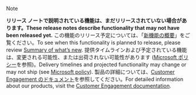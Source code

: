  > [!NOTE]
 >  <span data-ttu-id="20a00-101">**リリース ノートで説明されている機能は、まだリリースされていない場合があります。**</span><span class="sxs-lookup"><span data-stu-id="20a00-101">**These release notes describe functionality that may not have been released yet.**</span></span>
<span data-ttu-id="20a00-102">この機能のリリース予定については、「[新機能の概要](/business-applications-release-notes/October18/service/field-service/planned-features)」をご覧ください。</span><span class="sxs-lookup"><span data-stu-id="20a00-102">To see when this functionality is planned to release, please review [Summary of what’s new](/business-applications-release-notes/October18/service/field-service/planned-features).</span></span> <span data-ttu-id="20a00-103">提供タイムラインおよび予定されている機能は、変更される可能性、または出荷されない可能性があります ([Microsoft ポリシー](https://go.microsoft.com/fwlink/p/?linkid=2007332)を参照)。</span><span class="sxs-lookup"><span data-stu-id="20a00-103">Delivery timelines and projected functionality may change or may not ship (see [Microsoft policy](https://go.microsoft.com/fwlink/p/?linkid=2007332)).</span></span> <span data-ttu-id="20a00-104">製品の詳細については、[Customer Engagement のドキュメント](https://docs.microsoft.com/dynamics365/#pivot=business-apps&panel=customer-engagement)を参照してください。</span><span class="sxs-lookup"><span data-stu-id="20a00-104">For detailed information about our products, visit the [Customer Engagement documentation](https://docs.microsoft.com/dynamics365/#pivot=business-apps&panel=customer-engagement).</span></span>
